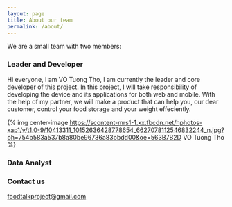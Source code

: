 ```yaml
---
layout: page
title: About our team
permalink: /about/
---
```


We are a small team with two members:

### Leader and Developer

Hi everyone, I am VO Tuong Tho, I am currently the leader and core developer of this project. In this project, I will take responsibility of developing the device and its applications for both web and mobile. With the help of my partner, we will make a product that can help you, our dear customer, control your food storage and your weight effeciently.

{% img center-image https://scontent-mrs1-1.xx.fbcdn.net/hphotos-xap1/v/t1.0-9/10413311_10152636428778654_6627078112546832244_n.jpg?oh=754b583a537b8a80be96736a83bbdd00&oe=563B7B2D VO Tuong Tho %}


### Data Analyst


### Contact us

[foodtalkproject@gmail.com](mailto:foodtalkproject@gmail.com)